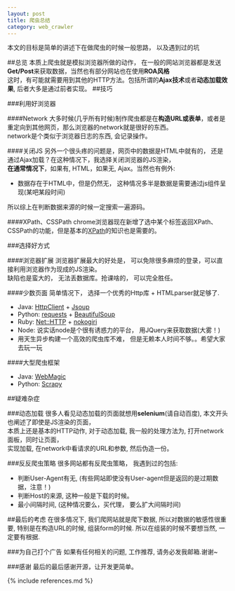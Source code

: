 ```yaml
---
layout: post
title: 爬虫总结
category: web_crawler
---
```


本文的目标是简单的讲述下在做爬虫的时候一般思路， 以及遇到过的坑

##总览
本质上爬虫就是模拟浏览器所做的动作， 在一般的网站浏览器都是发送**Get/Post**来获取数据，当然也有部分网站也在使用**ROA风格**  
这时，有可能就需要用到其他的HTTP方法。包括所谓的**Ajax技术**或者**动态加载效果**, 后者大多是通过前者实现。
##技巧

###利用好浏览器

####Network
大多时候(几乎所有时候)制作爬虫都是在**构造URL或表单**，或者是重定向到其他网页，那么浏览器的network就是很好的东西。  
network是个类似于浏览器日志的东西, 会记录操作。

####关闭JS
另外一个很头疼的问题是，网页中的数据是HTML中就有的， 还是通过Ajax加载？在这种情况下，我选择关闭浏览器的JS渲染，  
**在通常情况下**，如果有, HTML，如果无, Ajax。当然也有例外:  

*	 数据存在于HTML中，但是仍然无， 这种情况多半是数据是需要通过js组件呈现(某吧某段时间)

所以综上在判断数据来源的时候一定搜索一遍源码。

####XPath、CSSPath
chrome浏览器现在新增了选中某个标签返回XPath、CSSPath的功能，但是基本的[XPath]的知识也是需要的。

###选择好方式

####浏览器扩展
浏览器扩展最大的好处是， 可以免除很多麻烦的登录，可以直接利用浏览器作为现成的JS渲染。  
缺陷也是蛮大的， 无法丢数据库。抢课啥的， 可以完全胜任。

####少数页面
简单情况下， 选择一个优秀的Http库 + HTMLparser就足够了.

*	Java: [HttpClient] + [Jsoup]  
*	Python: [requests] + [BeautifulSoup]  
* Ruby: [Net::HTTP] + [nokogiri]  
* Node: 说实话node是个很有诱惑力的平台， 用JQuery来获取数据(大雾！)  
* 用天生异步构建一个高效的爬虫库不难， 但是无赖本人时间不够。。希望大家去玩一玩

####大型爬虫框架
*	Java: [WebMagic]  
*	Python: [Scrapy]

##疑难杂症

###动态加载
很多人看见动态加载的页面就想用**selenium**(请自动百度), 本文开头也阐述了即使是JS渲染的页面，  
本质上还是基本的HTTP动作, 对于动态加载, 我一般的处理方法为, 打开network面板，同时让页面，  
实现加载, 在network中看请求的URL和参数, 然后伪造一份。

###反反爬虫策略
很多网站都有反爬虫策略， 我遇到过的包括:

*	判断User-Agent有无, (有些网站即使没有User-agent但是返回的是过期数据，注意！)
*	判断Host的来源, 这种一般是下载的时候。
*	最小间隔时间, (这种情况要么，买代理， 要么扩大间隔时间) 

##最后的考虑
在很多情况下, 我们爬网站就是爬下数据, 所以对数据的敏感性很重要, 特别是在构造URL的时候, 组装form的时候.
所以在组装的时候不要想当然, 一定要有根据.

###为自己打个广告
如果有任何相关的问题, 工作推荐, 请务必发我邮箱.谢谢~

###感谢
最后的最后感谢开源，让开发更简单。

[XPath]: "http://www.w3school.com.cn/xpath/index.asp"  
[HttpClient]: "http://mvnrepository.com/artifact/org.apache.httpcomponents/httpclient"  
[Jsoup]: "http://mvnrepository.com/artifact/org.jsoup/jsoup"  
[requests]: "https://github.com/kennethreitz/requests"  
[BeautifulSoup]: "https://github.com/bdoms/beautifulsoup"  
[Net::HTTP]: "http://www.ruby-doc.org/stdlib-2.2.0/libdoc/net/http/rdoc/index.html"  
[nokogiri]: "http://www.nokogiri.org/"  
[WebMagic]: "https://github.com/code4craft/webmagic"  
[Scrapy]: "http://scrapy.org/"
  
{% include references.md %}
